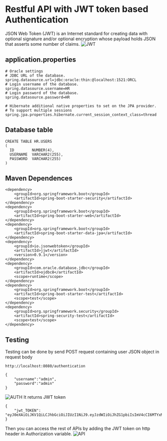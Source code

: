 # Restful API with JWT token based Authentication
JSON Web Token (JWT) is an Internet standard for creating data with optional signature and/or optional encryption whose payload holds JSON that asserts some number of claims.
![JWT](https://drive.google.com/uc?export=view&id=1V-gPjbrpXrL1yI03DgOxzT38Dq40MUpF)
## application.properties
````
# Oracle settings
# JDBC URL of the database.
spring.datasource.url=jdbc:oracle:thin:@localhost:1521:ORCL
# Login username of the database.
spring.datasource.username=HR
# Login password of the database.
spring.datasource.password=HR

# Hibernate additional native properties to set on the JPA provider.
# To support multiple sessions
spring.jpa.properties.hibernate.current_session_context_class=thread
````
## Database table
````
CREATE TABLE HR.USERS
(
  ID        NUMBER(4),
  USERNAME  VARCHAR2(255),
  PASSWORD  VARCHAR2(255)
)
````
## Maven Dependences
````
<dependency>
	<groupId>org.springframework.boot</groupId>
	<artifactId>spring-boot-starter-security</artifactId>
</dependency>
<dependency>
	<groupId>org.springframework.boot</groupId>
	<artifactId>spring-boot-starter-web</artifactId>
</dependency>
<dependency>
	<groupId>org.springframework.boot</groupId>
	<artifactId>spring-boot-starter-data-jpa</artifactId>
</dependency>
<dependency>
	<groupId>io.jsonwebtoken</groupId>
	<artifactId>jjwt</artifactId>
	<version>0.9.1</version>
</dependency>
<dependency>
	<groupId>com.oracle.database.jdbc</groupId>
	<artifactId>ojdbc8</artifactId>
	<scope>runtime</scope>
</dependency>
<dependency>
	<groupId>org.springframework.boot</groupId>
	<artifactId>spring-boot-starter-test</artifactId>
	<scope>test</scope>
</dependency>
<dependency>
	<groupId>org.springframework.security</groupId>
	<artifactId>spring-security-test</artifactId>
	<scope>test</scope>
</dependency>
````
## Testing
Testing can be done by send POST request containing user JSON object in request body
````
http://localhost:8080/authentication
````
````
{
    "username":"admin",
    "password":"admin"
}
````
![AUTH](https://drive.google.com/uc?export=view&id=1gy-azAGtXQErR0Y0VR7Elb-tgrEQcDyZ)
It returns JWT token 
````
{
    "jwt_TOKEN": "eyJ0eXAiOiJKV1QiLCJhbGciOiJIUzI1NiJ9.eyJzdWIiOiJhZG1pbiIsImV4cCI6MTYxMTA4Mzk2MywiaWF0IjoxNjExMDQ3OTYzfQ.WTOMvfL4QxIFK0anxXvZkVjzFrYH_uHCTQCMZik8dac"
}
````
Then you can access the rest of APIs by adding the JWT token on http header in Authorization variable.
![API](https://drive.google.com/uc?export=view&id=1QXYZ9rXqihwYTsghX734wCMTdVEvJ_dl)
